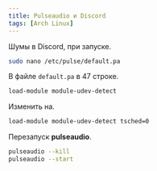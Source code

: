 ```yaml
---
title: Pulseaudio и Discord
tags: [Arch Linux]
---
```


Шумы в Discord, при запуске.

```sh
sudo nano /etc/pulse/default.pa
```

В файле `default.pa` в 47 строке.

```sh
load-module module-udev-detect
```

Изменить на.

```sh
load-module module-udev-detect tsched=0
```

Перезапуск **pulseaudio**.

```sh
pulseaudio --kill
pulseaudio --start
```
